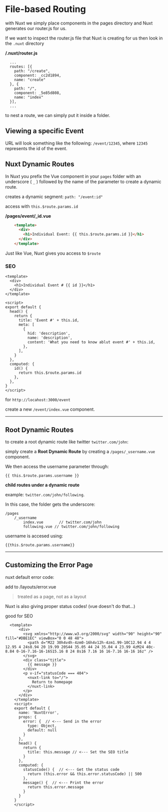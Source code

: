 # File-based Routing

with Nuxt we simply place components in the pages directory and Nuxt generates our router.js for us.


If we want to inspect the router.js file that Nuxt is creating for us then look in the `.nuxt` directory

**/.nuxt/router.js**

```
  ...
  routes: [{
    path: "/create",
    component: _cc2d1894,
    name: "create"
  }, {
    path: "/",
    component: _5e85d808,
    name: "index"
  }],
  ...
```

to nest a route, we can simply put it inside a folder.

## Viewing a specific Event

URL will look something like the following: `/event/12345`, where `12345` represents the id of the event.

## Nuxt Dynamic Routes

In Nuxt you prefix the Vue component in your `pages` folder with an underscore ( `_` ) followed by the name of the parameter to create a dynamic route.

creates a dynamic segment: `path: "/event:id"`

access with  `this.$route.params.id`

**/pages/event/_id.vue**

```html
    <template>
      <div>
        <h1>Individual Event: {{ this.$route.params.id }}</h1>
      </div>
    </template>
```

Just like Vue, Nuxt gives you access to `$route`

### SEO

```vue
<template>
  <div>
    <h1>Individual Event # {{ id }}</h1>
  </div>
</template>

<script>
export default {
  head() {
    return {
      title: 'Event #' + this.id,
      meta: [
        {
          hid: 'description',
          name: 'description',
          content: 'What you need to know ablut event #' + this.id,
        },
      ],
    }
  },
  computed: {
    id() {
      return this.$route.params.id
    },
  },
}
</script>
```

for `http://locahost:3000/event`

create a new `/event/index.vue` component.



------

## Root Dynamic Routes

to create a root dynamic route like twitter `twitter.com/john`:

simply create a **Root Dynamic Route** by creating a `/pages/_username.vue` component.

We then access the username parameter through:
```
{{ this.$route.params.username }}
```

**child routes under a dynamic route**

example: `twitter.com/john/following`.

In this case, the folder gets the underscore:

```
/pages
	/_username
		index.vue  		// twitter.com/john
		following.vue // twitter.com/john/following
```

username is accesed using:

```
{{this.$route.params.username}}
```

------

## Customizing the Error Page

nuxt default error code:

add to /layouts/error.vue

> treated as a page, not as a layout

Nuxt is also giving proper status codes! (vue doesn't do that...)

good for SEO

```vue
  <template>
      <div>
        <svg xmlns="http://www.w3.org/2000/svg" width="90" height="90" fill="#DBE1EC" viewBox="0 0 48 48">
          <path d="M22 30h4v4h-4zm0-16h4v12h-4zm1.99-10C12.94 4 4 12.95 4 24s8.94 20 19.99 20S44 35.05 44 24 35.04 4 23.99 4zM24 40c-8.84 0-16-7.16-16-16S15.16 8 24 8s16 7.16 16 16-7.16 16-16 16z" />
        </svg>
        <div class="title">
          {{ message }} 
        </div>
        <p v-if="statusCode === 404">
          <nuxt-link to="/">
            Return to homepage
          </nuxt-link>
        </p>
      </div>
    </template>
    <script>
    export default {
      name: 'NuxtError',
      props: {
        error: {  // <--- Send in the error
          type: Object,
          default: null
        }
      },
      head() {
        return {
          title: this.message // <--- Set the SEO title
        }
      },
      computed: {
        statusCode() {  // <--- Get the status code
          return (this.error && this.error.statusCode) || 500
        },
        message() {  // <--- Print the error
          return this.error.message
        }
      }
    }
    </script>
```
